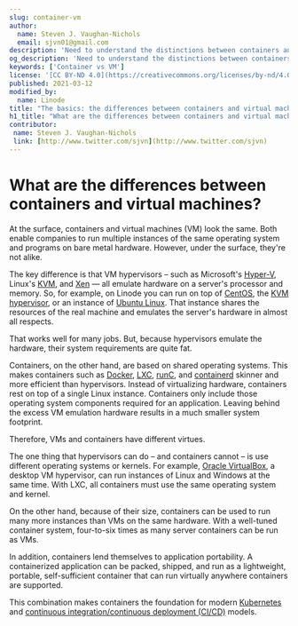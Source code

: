 ```yaml
---
slug: container-vm
author:
  name: Steven J. Vaughan-Nichols
  email: sjvn01@gmail.com
description: 'Need to understand the distinctions between containers and virtual machine? Here&#39;s a short-and-sweet explanation.'
og_description: 'Need to understand the distinctions between containers and virtual machine? @sjvn has a short-and-sweet explanation.'
keywords: ['Container vs VM']
license: '[CC BY-ND 4.0](https://creativecommons.org/licenses/by-nd/4.0)'
published: 2021-03-12
modified_by:
  name: Linode
title: "The basics: the differences between containers and virtual machines"
h1_title: "What are the differences between containers and virtual machines?"
contributor:
 name: Steven J. Vaughan-Nichols
 link: [http://www.twitter.com/sjvn](http://www.twitter.com/sjvn)
---
```


# What are the differences between containers and virtual machines?

At the surface, containers and virtual machines (VM) look the same. Both enable companies to run multiple instances of the same operating system and programs on bare metal hardware. However, under the surface, they&#39;re not alike.

The key difference is that VM hypervisors – such as Microsoft&#39;s [Hyper-V](https://docs.microsoft.com/en-us/virtualization/hyper-v-on-windows/about/), Linux&#39;s [KVM](https://www.linux-kvm.org/page/Main_Page), and [Xen](https://xenproject.org/) — all emulate hardware on a server&#39;s processor and memory. So, for example, on Linode you can run on top of [CentOS](https://www.centos.org/), the [KVM hypervisor](https://www.linode.com/docs/guides/kvm-reference/), or an instance of [Ubuntu Linux](https://ubuntu.com/). That instance shares the resources of the real machine and emulates the server&#39;s hardware in almost all respects.

That works well for many jobs. But, because hypervisors emulate the hardware, their system requirements are quite fat.

Containers, on the other hand, are based on shared operating systems. This makes containers such as [Docker](https://www.docker.com/), [LXC](https://linuxcontainers.org/), [runC](https://github.com/opencontainers/runc), and [containerd](https://containerd.io/) skinner and more efficient than hypervisors. Instead of virtualizing hardware, containers rest on top of a single Linux instance. Containers only include those operating system components required for an application. Leaving behind the excess VM emulation hardware results in a much smaller system footprint.

Therefore, VMs and containers have different virtues.

The one thing that hypervisors can do – and containers cannot – is use different operating systems or kernels. For example, [Oracle VirtualBox](https://www.virtualbox.org/), a desktop VM hypervisor, can run instances of Linux and Windows at the same time. With LXC, all containers must use the same operating system and kernel.

On the other hand, because of their size, containers can be used to run many more instances than VMs on the same hardware. With a well-tuned container system, four-to-six times as many server containers can be run as VMs.

In addition, containers lend themselves to application portability. A containerized application can be packed, shipped, and run as a lightweight, portable, self-sufficient container that can run virtually anywhere containers are supported.

This combination makes containers the foundation for modern [Kubernetes](https://www.linode.com/docs/guides/beginners-guide-to-kubernetes-part-1-introduction/) and [continuous integration/continuous deployment (CI/CD)](https://www.linode.com/docs/guides/introduction-ci-cd/) models.
